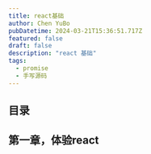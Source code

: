 ```yaml
---
title: react基础
author: Chen YuBo
pubDatetime: 2024-03-21T15:36:51.717Z
featured: false
draft: false
description: "react 基础"
tags:
  - promise
  - 手写源码
---
```


## 目录

## 第一章，体验react
